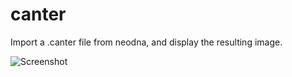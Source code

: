 # canter
Import a .canter file from neodna, and display the resulting image.

![Screenshot](ss2505202102.jpg)
